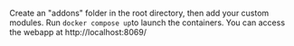 Create an "addons" folder in the root directory, then add your custom modules.
Run ```docker compose up```to launch the containers.
You can access the webapp at http://localhost:8069/
